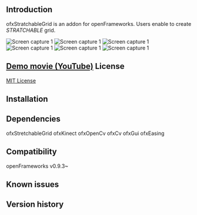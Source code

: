 Introduction
------------
ofxStratchableGrid is an addon for openFrameworks. Users enable to create *STRATCHABLE* grid.

![Screen capture 1](https://raw.githubusercontent.com/wiki/superpeachman/ofxStratchableGrid/images/example00596.png)
![Screen capture 1](https://raw.githubusercontent.com/wiki/superpeachman/ofxStratchableGrid/images/example01092.png)
![Screen capture 1](https://raw.githubusercontent.com/wiki/superpeachman/ofxStratchableGrid/images/example01200.png)
![Screen capture 1](https://raw.githubusercontent.com/wiki/superpeachman/ofxStratchableGrid/images/example00596.png)
![Screen capture 1](https://raw.githubusercontent.com/wiki/superpeachman/ofxStratchableGrid/images/example01237.png)
![Screen capture 1](https://raw.githubusercontent.com/wiki/superpeachman/ofxStratchableGrid/images/example00179.png)

[Demo movie (YouTube)](https://www.youtube.com/watch?v=n4miSXKehyY)
License
-------
[MIT License](https://en.wikipedia.org/wiki/MIT_License)

Installation
------------

Dependencies
------------
ofxStretchableGrid
ofxKinect
ofxOpenCv
ofxCv
ofxGui
ofxEasing

Compatibility
------------
openFrameworks v0.9.3~

Known issues
------------


Version history
------------
